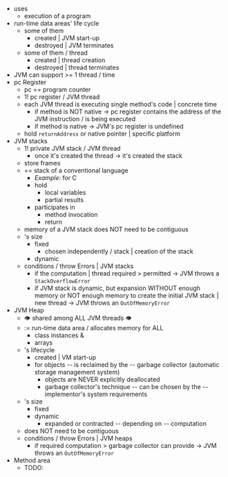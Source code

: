 * uses
  * execution of a program
* run-time data areas' life cycle
  * some of them
    * created | JVM start-up
    * destroyed | JVM terminates
  * some of them / thread
    * created | thread creation
    * destroyed | thread terminates
* JVM can support >= 1 thread / time
* pc Register
  * pc == program counter
  * 1! pc register / JVM thread
  * each JVM thread is executing single method's code | concrete time
    * if method is NOT native -> pc register contains the address of the JVM instruction / is being executed
    * if method is native -> JVM's pc register is undefined
  * hold `returnAddress` or native pointer | specific platform
* JVM stacks
  * 1! private JVM stack / JVM thread
    * once it's created the thread -> it's created the stack
  * store frames
  * == stack of a conventional language 
    * _Example:_ for C
    * hold
      * local variables
      * partial results
    * participates in 
      * method invocation
      * return
  * memory of a JVM stack does NOT need to be contiguous
  * 's size
    * fixed
      * chosen independently / stack | creation of the stack
    * dynamic
  * conditions / throw Errors | JVM stacks
    * if the computation | thread required > permitted -> JVM throws a `StackOverflowError`
    * if JVM stack is dynamic, but expansion WITHOUT enough memory or NOT enough memory to create the initial JVM stack | new thread -> JVM throws an `OutOfMemoryError`
* JVM Heap
  * 👁️ shared among ALL JVM threads 👁️
  * := run-time data area / allocates memory for ALL
    * class instances &
    * arrays
  * 's lifecycle
    * created | VM start-up
    * for objects -- is reclaimed by the -- garbage collector (automatic storage management system)
      * objects are NEVER explicitly deallocated 
      * garbage collector's technique -- can be chosen by the -- implementor's system requirements
  * 's size
    * fixed
    * dynamic
      * expanded or contracted -- depending on -- computation
  * does NOT need to be contiguous
  * conditions / throw Errors | JVM heaps
    * if required computation > garbage collector can provide -> JVM throws an `OutOfMemoryError`
* Method area 
  * TODO: